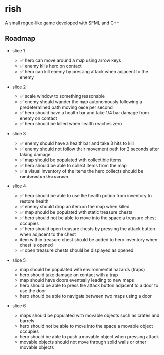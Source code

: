 # rish

A small rogue-like game developed with SFML and C++

## Roadmap

- slice 1

  - ✅ hero can move around a map using arrow keys
  - ✅ enemy kills hero on contact
  - ✅ hero can kill enemy by pressing attack when adjacent to the enemy

- slice 2

  - ✅ scale window to something reasonable
  - ✅ enemy should wander the map autonomously following a predetermined path moving once per second
  - ✅ hero should have a health bar and take 1/4 bar damage from enemy on contact
  - ✅ hero should be killed when health reaches zero

- slice 3

  - ✅ enemy should have a health bar and take 3 hits to kill
  - ✅ enemy should not follow their movement path for 2 seconds after taking damage
  - ✅ map should be populated with collectible items
  - ✅ hero should be able to collect items from the map
  - ✅ a visual inventory of the items the hero collects should be rendered on the screen

- slice 4

  - ✅ hero should be able to use the health potion from inventory to restore health
  - ✅ enemy should drop an item on the map when killed
  - ✅ map should be populated with static treasure chests
  - ✅ hero should not be able to move into the space a treasure chest occupies
  - ✅ hero should open treasure chests by pressing the attack button when adjacent to the chest
  - item within treasure chest should be added to hero inventory when chest is opened
  - ✅ open treasure chests should be displayed as opened

- slice 5

  - map should be populated with environmental hazards (traps)
  - hero should take damage on contact with a trap
  - map should have doors eventually leading to new maps
  - hero should be able to press the attack button adjacent to a door to use the door
  - hero should be able to navigate between two maps using a door

- slice 6

  - maps should be populated with movable objects such as crates and barrels
  - hero should not be able to move into the space a movable object occupies
  - hero should be able to push a movable object when pressing attack
  - movable objects should not move through solid walls or other movable objects
